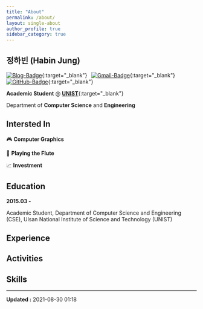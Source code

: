 ```yaml
---
title: "About"
permalink: /about/
layout: single-about
author_profile: true
sidebar_category: true
---
```


## 정하빈 (Habin Jung)

[![Blog-Badge](https://img.shields.io/badge/-Blog-70CAC3?logo=jekyll&style=flat)](https://habijung.github.io){:target="_blank"}&ensp;
[![Gmail-Badge](https://img.shields.io/badge/-Gmail-EA4335?logo=Gmail&logoColor=white&style=flat)](mailto:habijung0@gmail.com){:target="_blank"}&ensp;
[![GitHub-Badge](https://img.shields.io/badge/-GitHub-181717?logo=github&style=flat)](https://github.com/habijung){:target="_blank"}

**Academic Student** @ [**UNIST**](https://unist.ac.kr){:target="_blank"}

Department of **Computer Science** and **Engineering**


## Intersted In

&#x1F3AE; **Computer Graphics**

&#x1F3BC; **Playing the Flute**

&#x1F4C8; **Investment**


## Education

**2015.03 -**

Academic Student, Department of Computer Science and Engineering (CSE), Ulsan National Institute of Science and Technology (UNIST)


## Experience


## Activities


## Skills


---
**Updated :** 2021-08-30 01:18
